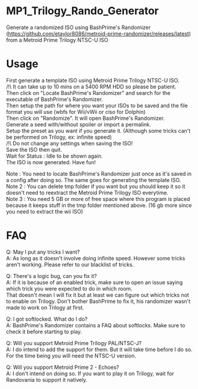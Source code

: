 # MP1_Trilogy_Rando_Generator
Generate a randomized ISO using BashPrime's Randomizer (https://github.com/etaylor8086/metroid-prime-randomizer/releases/latest) from a Metroid Prime Trilogy NTSC-U ISO

# Usage
First generate a template ISO using Metroid Prime Trilogy NTSC-U ISO.<br/>
/!\ It can take up to 10 mins on a 5400 RPM HDD so please be patient.<br/>
Then click on "Locate BashPrime's Randomizer" and search for the executable of BashPrime's Randomizer.<br/>
Then setup the path for where you want your ISOs to be saved and the file format you will use (wbfs for Wii/vWii or ciso for Dolphin)<br/>
Then click on "Randomize". It will open BashPrime's Randomizer.<br/>
Generate a seed with/without spoiler or import a permalink.<br/>
Setup the preset as you want if you generate it. (Although some tricks can't be performed on Trilogy, ex: infinite speed)<br/>
/!\ Do not change any settings when saving the ISO!<br/>
Save the ISO then quit.<br/>
Wait for Status : Idle to be shown again.<br/>
The ISO is now generated. Have fun!<br/>

Note : You need to locate BashPrime's Randomizer just once as it's saved in a config after doing so. The same goes for generating the template ISO.<br/>
Note 2 : You can delete tmp folder if you want but you should keep it so it doesn't need to reextract the Metroid Prime Trilogy ISO everytime.<br/>
Note 3 : You need 5 GB or more of free space where this program is placed because it keeps stuff in the tmp folder mentioned above. (16 gb more since you need to extract the wii ISO)

# FAQ
Q: May I put any tricks I want?<br/>
A: As long as it doesn't involve doing infinite speed. However some tricks aren't working. Please refer to our blacklist of tricks.

Q: There's a logic bug, can you fix it?<br/>
A: If it is because of an enabled trick, make sure to open an issue saying which trick you were expected to do in which room.<br/>
That doesn't mean I will fix it but at least we can figure out which tricks not to enable on Trilogy. Don't bother BashPrime to fix it, his randomizer wasn't made to work on Trilogy at first.

Q: I got softlocked. What do I do?<br/>
A: BashPrime's Randomizer contains a FAQ about softlocks. Make sure to check it before starting to play.

Q: Will you support Metroid Prime Trilogy PAL/NTSC-J?<br/>
A: I do intend to add the support for them. But it will take time before I do so. For the time being you will need the NTSC-U version.

Q: Will you support Metroid Prime 2 - Echoes?<br/>
A: I don't intend on doing so. If you want to play it on Trilogy, wait for Randovania to support it natively.
